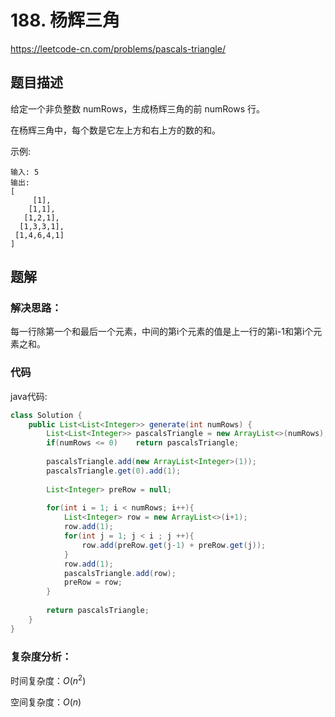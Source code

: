 # 188. 杨辉三角
https://leetcode-cn.com/problems/pascals-triangle/

## 题目描述

给定一个非负整数 numRows，生成杨辉三角的前 numRows 行。



在杨辉三角中，每个数是它左上方和右上方的数的和。

示例:
```
输入: 5
输出:
[
     [1],
    [1,1],
   [1,2,1],
  [1,3,3,1],
 [1,4,6,4,1]
]
```

## 题解

### 解决思路：

每一行除第一个和最后一个元素，中间的第i个元素的值是上一行的第i-1和第i个元素之和。

### 代码

java代码:
~~~ java
class Solution {
    public List<List<Integer>> generate(int numRows) {
        List<List<Integer>> pascalsTriangle = new ArrayList<>(numRows);
        if(numRows <= 0)    return pascalsTriangle;
        
        pascalsTriangle.add(new ArrayList<Integer>(1));
        pascalsTriangle.get(0).add(1);
        
        List<Integer> preRow = null;
        
        for(int i = 1; i < numRows; i++){
            List<Integer> row = new ArrayList<>(i+1);
            row.add(1);
            for(int j = 1; j < i ; j ++){
                row.add(preRow.get(j-1) + preRow.get(j));
            }
            row.add(1);
            pascalsTriangle.add(row);
            preRow = row;
        }
        
        return pascalsTriangle;
    }
}
~~~

### 复杂度分析：

时间复杂度：$O(n^2)$

空间复杂度：$O(n)$
